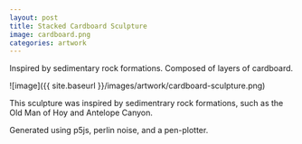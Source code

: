 ```yaml
---
layout: post
title: Stacked Cardboard Sculpture
image: cardboard.png
categories: artwork
---
```


Inspired by sedimentary rock formations. Composed of layers of cardboard.

![image]({{ site.baseurl }}/images/artwork/cardboard-sculpture.png)

This sculpture was inspired by sedimentrary rock formations, such as the Old Man of Hoy and Antelope Canyon.

Generated using p5js, perlin noise, and a pen-plotter.